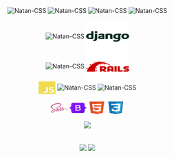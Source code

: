 <div align="center" style="display: inline_block">
  <br>
  <img align="center" alt="Natan-CSS" height="42" width="52"
    src="https://cdn.jsdelivr.net/gh/devicons/devicon/icons/docker/docker-original.svg" />
  <img align="center" alt="Natan-CSS" height="40" width="50"
    src="https://cdn.jsdelivr.net/gh/devicons/devicon/icons/java/java-original.svg" />
  <img align="center" alt="Natan-CSS" height="30" width="40"
    src="https://cdn.jsdelivr.net/gh/devicons/devicon/icons/spring/spring-original.svg" />
  <img align="center" alt="Natan-CSS" height="30" width="40"
    src="https://cdn.jsdelivr.net/gh/devicons/devicon/icons/postgresql/postgresql-original.svg" />
  <br>
  <br>
  <img align="center" alt="Natan-CSS" height="40" width="40"
    src="https://cdn.jsdelivr.net/gh/devicons/devicon/icons/python/python-original.svg" />
  <img align="center" alt="Natan-CSS" height="70" width="100"
    src="https://raw.githubusercontent.com/devicons/devicon/1119b9f84c0290e0f0b38982099a2bd027a48bf1/icons/django/django-plain-wordmark.svg" />
  <br>
  <img align="center" alt="Natan-CSS" height="40" width="40"
    src="https://cdn.jsdelivr.net/gh/devicons/devicon/icons/ruby/ruby-original.svg" />
  <img align="center" alt="Natan-CSS" height="70" width="100"
    src="https://raw.githubusercontent.com/devicons/devicon/1119b9f84c0290e0f0b38982099a2bd027a48bf1/icons/rails/rails-plain-wordmark.svg" />
  <br>
  <img align="center" alt="Natan-Js" height="30" width="40"
    src="https://raw.githubusercontent.com/devicons/devicon/master/icons/javascript/javascript-plain.svg">
  <img align="center" alt="Natan-CSS" height="30" width="40"
    src="https://cdn.jsdelivr.net/gh/devicons/devicon/icons/nodejs/nodejs-original.svg" />
  <img align="center" alt="Natan-CSS" height="30" width="40"
    src="https://cdn.jsdelivr.net/gh/devicons/devicon/icons/react/react-original.svg" />
  <br>
  <br>
  <img align="center" alt="Natan-CSS" height="30" width="40"
    src="https://raw.githubusercontent.com/devicons/devicon/master/icons/sass/sass-original.svg">
  <img align="center" alt="Natan-CSS" height="30" width="40"
    src="https://raw.githubusercontent.com/devicons/devicon/master/icons/bootstrap/bootstrap-original.svg">
  <img align="center" alt="Natan-HTML" height="30" width="40"
    src="https://raw.githubusercontent.com/devicons/devicon/master/icons/html5/html5-original.svg">
  <img align="center" alt="Natan-CSS" height="30" width="40"
    src="https://raw.githubusercontent.com/devicons/devicon/master/icons/css3/css3-original.svg">
  <br>
  <br>
</div>

<div align="center">
  <!--   <a  align="center" href="https://wa.me/5545999436863" target="_blank"><img
  src="https://img.shields.io/badge/WhatsApp-25D366?style=for-the-badge&logo=whatsapp&logoColor=white"
  target="_blank"></a>
  <a  align="center" href="https://www.instagram.com/bravo_codes/" target="_blank"><img
  src="https://img.shields.io/badge/-Instagram-%23E4405F?style=for-the-badge&logo=instagram&logoColor=white"
  target="_blank"></a> -->
  <a align="center" href="https://www.linkedin.com/in/natan-oliveira-71023822b/" target="_blank">
    <img src="https://img.shields.io/badge/Natan%20Oliveira-Linkedin-blue" target="_blank">
  </a>
</div>

<br>
<br>

<div align="center">
  <img height="150em"
    src="https://github-readme-stats.vercel.app/api/top-langs/?username=natanbravo&layout=compact&langs_count=7&theme=radical" />
  <a href="https://github.com/natanbravo">
  <img height="150em"
    src="https://github-readme-stats.vercel.app/api?username=natanbravo&show_icons=true&theme=radical&include_all_commits=true&count_private=true" />
</div>
